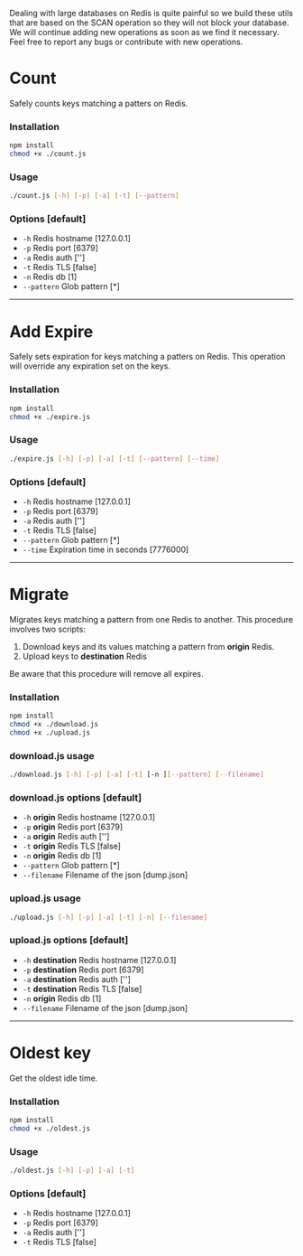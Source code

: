 Dealing with large databases on Redis is quite painful so we build these utils that are based on the SCAN operation so they will not block your database.
We will continue adding new operations as soon as we find it necessary. Feel free to report any bugs or contribute with new operations.

# Count

Safely counts keys matching a patters on Redis.

### Installation

```bash
npm install
chmod +x ./count.js
```

### Usage

```bash
./count.js [-h] [-p] [-a] [-t] [--pattern]
```

### Options [default]
* `-h` Redis hostname [127.0.0.1]
* `-p` Redis port [6379]
* `-a` Redis auth ['']
* `-t` Redis TLS [false]
* `-n` Redis db [1]
* `--pattern` Glob pattern [\*]

___


# Add Expire

Safely sets expiration for keys matching a patters on Redis. This operation will override any expiration set on the keys.

### Installation

```bash
npm install
chmod +x ./expire.js
```

### Usage

```bash
./expire.js [-h] [-p] [-a] [-t] [--pattern] [--time]
```

### Options [default]
* `-h` Redis hostname [127.0.0.1]
* `-p` Redis port [6379]
* `-a` Redis auth ['']
* `-t` Redis TLS [false]
* `--pattern` Glob pattern [\*]
* `--time` Expiration time in seconds [7776000]

___


# Migrate

Migrates keys matching a pattern from one Redis to another. This procedure involves two scripts:
1. Download keys and its values matching a pattern from **origin** Redis.
2. Upload keys to **destination** Redis

Be aware that this procedure will remove all expires.

### Installation

```bash
npm install
chmod +x ./download.js
chmod +x ./upload.js
```

### download.js usage

```bash
./download.js [-h] [-p] [-a] [-t] [-n ][--pattern] [--filename]
```
### download.js options [default]
* `-h` **origin** Redis hostname [127.0.0.1]
* `-p` **origin** Redis port [6379]
* `-a` **origin** Redis auth ['']
* `-t` **origin** Redis TLS [false]
* `-n` **origin** Redis db [1]
* `--pattern` Glob pattern [\*]
* `--filename` Filename of the json [dump.json]

### upload.js usage

```bash
./upload.js [-h] [-p] [-a] [-t] [-n] [--filename]
```
### upload.js options [default]
* `-h` **destination** Redis hostname [127.0.0.1]
* `-p` **destination** Redis port [6379]
* `-a` **destination** Redis auth ['']
* `-t` **destination** Redis TLS [false]
* `-n` **origin** Redis db [1]
* `--filename` Filename of the json [dump.json]

___


# Oldest key

Get the oldest idle time.

### Installation

```bash
npm install
chmod +x ./oldest.js
```

### Usage

```bash
./oldest.js [-h] [-p] [-a] [-t]
```

### Options [default]
* `-h` Redis hostname [127.0.0.1]
* `-p` Redis port [6379]
* `-a` Redis auth ['']
* `-t` Redis TLS [false]
